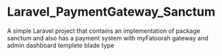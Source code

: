 # Laravel_PaymentGateway_Sanctum
A simple Laravel project that contains an implementation of package sanctum and also has a payment system with myFatoorah gateway and admin dashboard templete blade type
